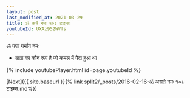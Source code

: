 ```yaml
---
layout: post
last_modified_at: 2021-03-29
title: ॐ कर्त्रे नमः १०८ टाइम्स
youtubeId: UXAz952WVfs
---
```

 
 
 ॐ पद्मा गर्भाय नमः  
 
 -  ब्रह्मा का कौन रूप है जो कमल में पैदा हुआ था 
 
  
 
  
 
 
 
 
 
 


{% include youtubePlayer.html id=page.youtubeId %}
 
[Next]({{ site.baseurl }}{% link  split2/_posts/2016-02-16-ॐ असते नमः १०८ टाइम्स.md%})
 
